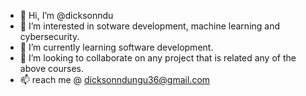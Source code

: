 - 👋 Hi, I’m @dicksonndu
- 👀 I’m interested in sotware development, machine learning and cybersecurity.
- 🌱 I’m currently learning software development.
- 💞️ I’m looking to collaborate on any project that is related any of the above courses.
- 📫 reach me @ dicksonndungu36@gmail.com

<!---
dicksonndu/dicksonndu is a ✨ special ✨ repository because its `README.md` (this file) appears on your GitHub profile.
You can click the Preview link to take a look at your changes.
--->

